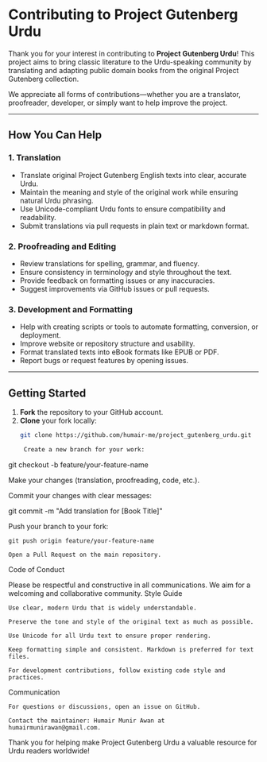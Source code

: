# Contributing to Project Gutenberg Urdu

Thank you for your interest in contributing to **Project Gutenberg Urdu**! This project aims to bring classic literature to the Urdu-speaking community by translating and adapting public domain books from the original Project Gutenberg collection.

We appreciate all forms of contributions—whether you are a translator, proofreader, developer, or simply want to help improve the project.

---

## How You Can Help

### 1. Translation

- Translate original Project Gutenberg English texts into clear, accurate Urdu.
- Maintain the meaning and style of the original work while ensuring natural Urdu phrasing.
- Use Unicode-compliant Urdu fonts to ensure compatibility and readability.
- Submit translations via pull requests in plain text or markdown format.

### 2. Proofreading and Editing

- Review translations for spelling, grammar, and fluency.
- Ensure consistency in terminology and style throughout the text.
- Provide feedback on formatting issues or any inaccuracies.
- Suggest improvements via GitHub issues or pull requests.

### 3. Development and Formatting

- Help with creating scripts or tools to automate formatting, conversion, or deployment.
- Improve website or repository structure and usability.
- Format translated texts into eBook formats like EPUB or PDF.
- Report bugs or request features by opening issues.

---

## Getting Started

1. **Fork** the repository to your GitHub account.
2. **Clone** your fork locally:
   ```bash
   git clone https://github.com/humair-me/project_gutenberg_urdu.git

    Create a new branch for your work:

git checkout -b feature/your-feature-name

Make your changes (translation, proofreading, code, etc.).

Commit your changes with clear messages:

git commit -m "Add translation for [Book Title]"

Push your branch to your fork:

    git push origin feature/your-feature-name

    Open a Pull Request on the main repository.

Code of Conduct

Please be respectful and constructive in all communications. We aim for a welcoming and collaborative community.
Style Guide

    Use clear, modern Urdu that is widely understandable.

    Preserve the tone and style of the original text as much as possible.

    Use Unicode for all Urdu text to ensure proper rendering.

    Keep formatting simple and consistent. Markdown is preferred for text files.

    For development contributions, follow existing code style and practices.

Communication

    For questions or discussions, open an issue on GitHub.

    Contact the maintainer: Humair Munir Awan at humairmunirawan@gmail.com.

Thank you for helping make Project Gutenberg Urdu a valuable resource for Urdu readers worldwide!
